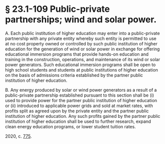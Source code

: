 # § 23.1-109 Public-private partnerships; wind and solar power.

<p>A. Each public institution of higher education may enter into a public-private partnership with any private entity whereby such entity is permitted to use at no cost property owned or controlled by such public institution of higher education for the generation of wind or solar power in exchange for offering educational immersion programs that provide hands-on education and training in the construction, operations, and maintenance of its wind or solar power generators. Such educational immersion programs shall be open to high school students and students at public institutions of higher education on the basis of admissions criteria established by the partner public institution of higher education.</p><p>B. Any energy produced by solar or wind power generators as a result of a public-private partnership established pursuant to this section shall be (i) used to provide power for the partner public institution of higher education or (ii) introduced to applicable power grids and sold at market rates, with profits split as agreed upon by the private entity and the partner public institution of higher education. Any such profits gained by the partner public institution of higher education shall be used to further research, expand clean energy education programs, or lower student tuition rates.</p><p>2020, c. <a href='http://lis.virginia.gov/cgi-bin/legp604.exe?201+ful+CHAP0775'>775</a>.</p>